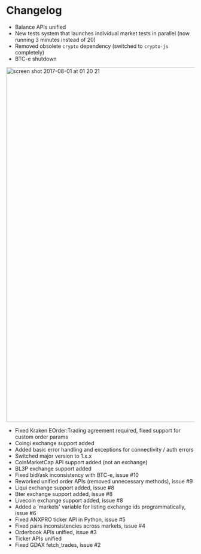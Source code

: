 # Сhangelog

- Balance APIs unified
- New tests system that launches individual market tests in parallel (now running 3 minutes instead of 20)
- Removed obsolete `crypto` dependency (switched to `crypto-js` completely)
- BTC-e shutdown

<img width="949" alt="screen shot 2017-08-01 at 01 20 21" src="https://user-images.githubusercontent.com/1294454/28800889-9d03c61e-7657-11e7-881c-c4becb03903d.png">

- Fixed Kraken EOrder:Trading agreement required, fixed support for custom order params
- Coingi exchange support added
- Added basic error handling and exceptions for connectivity / auth errors
- Switched major version to 1.x.x
- CoinMarketCap API support added (not an exchange)
- BL3P exchange support added
- Fixed bid/ask inconsistency with BTC-e, issue #10
- Reworked unified order APIs (removed unnecessary methods), issue #9
- Liqui exchange support added, issue #8
- Bter exchange support added, issue #8
- Livecoin exchange support added, issue #8
- Added a 'markets' variable for listing exchange ids programmatically, issue #6
- Fixed ANXPRO ticker API in Python, issue #5
- Fixed pairs inconsistencies across markets, issue #4
- Orderbook APIs unified, issue #3
- Ticker APIs unified
- Fixed GDAX fetch_trades, issue #2
